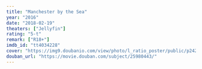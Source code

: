 ```yaml
---
title: "Manchester by the Sea"
year: "2016"
date: "2018-02-19"
theaters: ["Jellyfin"]
rating: "5-t"
remark: ["R18+"]
imdb_id: "tt4034228"
cover: "https://img9.doubanio.com/view/photo/l_ratio_poster/public/p2421855655.jpg"
douban_url: "https://movie.douban.com/subject/25980443/"
---
```

